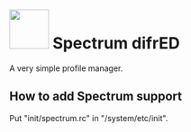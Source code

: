 # <img src="https://raw.githubusercontent.com/difr/spectrum/master/res/drawable-xxxhdpi/ic_launcher.png" width="70" height="70" /> Spectrum difrED
A very simple profile manager.

## How to add Spectrum support
Put "init/spectrum.rc" in "/system/etc/init".
